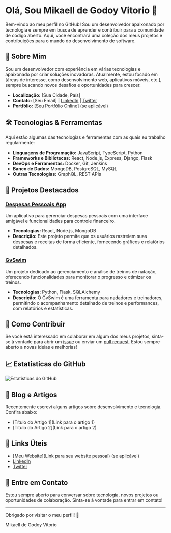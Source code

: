 # Olá, Sou Mikaell de Godoy Vitorio 👋

Bem-vindo ao meu perfil no GitHub! Sou um desenvolvedor apaixonado por tecnologia e sempre em busca de aprender e contribuir para a comunidade de código aberto. Aqui, você encontrará uma coleção dos meus projetos e contribuições para o mundo do desenvolvimento de software.

## 🚀 Sobre Mim

Sou um desenvolvedor com experiência em várias tecnologias e apaixonado por criar soluções inovadoras. Atualmente, estou focado em [áreas de interesse, como desenvolvimento web, aplicativos móveis, etc.], sempre buscando novos desafios e oportunidades para crescer.

- **Localização:** [Sua Cidade, País]
- **Contato:** [Seu Email] | [LinkedIn](https://www.linkedin.com/in/seuperfil) | [Twitter](https://twitter.com/seuperfil)
- **Portfólio:** [Seu Portfólio Online] (se aplicável)

## 🛠️ Tecnologias & Ferramentas

Aqui estão algumas das tecnologias e ferramentas com as quais eu trabalho regularmente:

- **Linguagens de Programação:** JavaScript, TypeScript, Python
- **Frameworks e Bibliotecas:** React, Node.js, Express, Django, Flask
- **DevOps e Ferramentas:** Docker, Git, Jenkins
- **Banco de Dados:** MongoDB, PostgreSQL, MySQL
- **Outras Tecnologias:** GraphQL, REST APIs

## 🌟 Projetos Destacados

### [Despesas Pessoais App](https://github.com/PyGodoy/DespesasPessoaisApp)
Um aplicativo para gerenciar despesas pessoais com uma interface amigável e funcionalidades para controle financeiro.
- **Tecnologias:** React, Node.js, MongoDB
- **Descrição:** Este projeto permite que os usuários rastreiem suas despesas e receitas de forma eficiente, fornecendo gráficos e relatórios detalhados.

### [GvSwim](https://github.com/PyGodoy/gvswim)
Um projeto dedicado ao gerenciamento e análise de treinos de natação, oferecendo funcionalidades para monitorar o progresso e otimizar os treinos.
- **Tecnologias:** Python, Flask, SQLAlchemy
- **Descrição:** O GvSwim é uma ferramenta para nadadores e treinadores, permitindo o acompanhamento detalhado de treinos e performances, com relatórios e estatísticas.

## 🔧 Como Contribuir

Se você está interessado em colaborar em algum dos meus projetos, sinta-se à vontade para abrir um [issue](https://github.com/PyGodoy/DespesasPessoaisApp/issues) ou enviar um [pull request](https://github.com/PyGodoy/gvswim/pulls). Estou sempre aberto a novas ideias e melhorias!

## 📈 Estatísticas do GitHub

![Estatísticas do GitHub](https://github-readme-stats.vercel.app/api?username=PyGodoy&show_icons=true&hide_title=false&hide=prs&count_private=true&theme=dark)

## 📝 Blog e Artigos

Recentemente escrevi alguns artigos sobre desenvolvimento e tecnologia. Confira abaixo:

- [Título do Artigo 1](Link para o artigo 1)
- [Título do Artigo 2](Link para o artigo 2)

## 🔗 Links Úteis

- [Meu Website](Link para seu website pessoal) (se aplicável)
- [LinkedIn](https://www.linkedin.com/in/seuperfil)
- [Twitter](https://twitter.com/seuperfil)

## 💬 Entre em Contato

Estou sempre aberto para conversar sobre tecnologia, novos projetos ou oportunidades de colaboração. Sinta-se à vontade para entrar em contato!

---

Obrigado por visitar o meu perfil! 🚀

Mikaell de Godoy Vitorio
